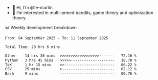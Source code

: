 - 👋 Hi, I’m @le-martin
- 👀 I’m interested in multi-armed bandits, game theory and optimization theory.
<!---- 💞️ I’m looking to collaborate on ...
- 📫 How to reach me ...-->

<!---
Tutorial for using WakaTime stats in GitHub profile: https://github.com/athul/waka-readme
-->

📊 Weekly development breakdown
<!--START_SECTION:waka-->

```txt
From: 04 September 2025 - To: 11 September 2025

Total Time: 20 hrs 6 mins

Other    14 hrs 30 mins  >>>>>>>>>>>>>>>>>>-------   72.16 %
Python   3 hrs 45 mins   >>>>>--------------------   18.70 %
TeX      1 hr 15 mins    >>-----------------------   06.22 %
CSV      25 mins         >------------------------   02.12 %
Bash     9 mins          -------------------------   00.76 %
```

<!--END_SECTION:waka-->

<!---
le-martin/le-martin is a ✨ special ✨ repository because its `README.md` (this file) appears on your GitHub profile.
You can click the Preview link to take a look at your changes.
--->
